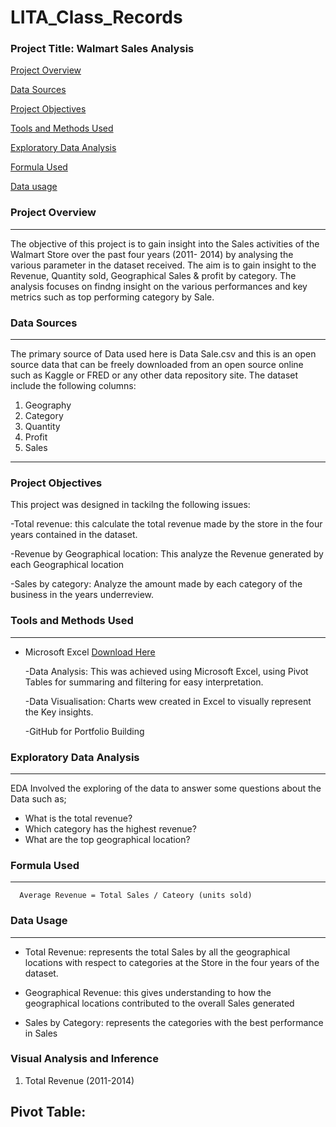# LITA_Class_Records

### Project Title: Walmart Sales Analysis 

[Project Overview](#project-overview)

[Data Sources](#data-sources)

[Project Objectives](#project-objectives)

[Tools and Methods Used](#tools-dnd-methods-used)

[Exploratory Data Analysis](#exploratory-data-analysis)

[Formula Used](formula-used)

[Data usage](data-usage)


### Project Overview
---
The objective of this project is to gain insight into the Sales activities of the Walmart Store over the past four years (2011- 2014) by analysing the various parameter in the dataset received. The aim is to gain insight to the Revenue, Quantity sold, Geographical Sales & profit by category. The analysis focuses on findng insight on the various performances 
 and key metrics such as top performing category by Sale.  

### Data Sources
---
The primary source of Data used here is Data Sale.csv and this is an open source data that can be freely downloaded from an open source online such as Kaggle or FRED or any other data repository site. The dataset include the following columns:

   1. Geography
   2. Category
   3. Quantity
   4. Profit
   5. Sales
---
### Project Objectives

 This project was designed in tackilng the following issues:
 
   -Total revenue: this calculate the total revenue made by the store in the four years contained in the
    dataset. 
   
   -Revenue by Geographical location: This analyze the Revenue generated by each Geographical location
   
   -Sales by category: Analyze the amount made by each category of the business in the 
    years underreview.
  
### Tools and Methods Used
---
- Microsoft Excel [Download Here](https://www.microsoft.com)
    
     -Data Analysis: This was achieved using Microsoft Excel, using Pivot Tables for summaring and
      filtering for easy interpretation. 
     
     -Data Visualisation: Charts wew created in Excel to visually represent the Key insights. 
    
     -GitHub for Portfolio Building

### Exploratory Data Analysis
---
EDA Involved the exploring of the data to answer some questions about the Data such as;

  - What is the total revenue?
  - Which category has the highest revenue?
  - What are the top geographical location?
  
### Formula Used
---

  ```
    Average Revenue = Total Sales / Cateory (units sold)
  ```

### Data Usage 
---

   - Total Revenue: represents the total Sales by all the geographical locations with respect to categories at the
     Store in the four years of the dataset.

  -  Geographical Revenue: this gives understanding to how the geographical locations contributed to the overall
     Sales generated 
   
   - Sales by Category: represents the categories with the best performance in Sales

### Visual Analysis and Inference

  1. Total Revenue (2011-2014)

 ## Pivot Table:
